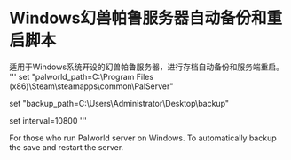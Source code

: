 # Windows幻兽帕鲁服务器自动备份和重启脚本
适用于Windows系统开设的幻兽帕鲁服务器，进行存档自动备份和服务端重启。
'''
set "palworld_path=C:\Program Files (x86)\Steam\steamapps\common\PalServer"

set "backup_path=C:\Users\Administrator\Desktop\backup"

set interval=10800
'''

For those who run Palworld server on Windows. To automatically backup the save and restart the server.
